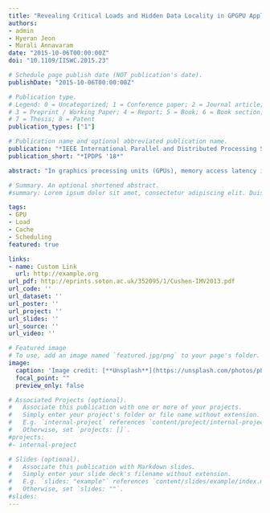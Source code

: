 ```yaml
---
title: "Revealing Critical Loads and Hidden Data Locality in GPGPU Applications"
authors:
- admin
- Hyeran Jeon
- Murali Annavaram
date: "2015-10-06T00:00:00Z"
doi: "10.1109/IISWC.2015.23"

# Schedule page publish date (NOT publication's date).
publishDate: "2015-10-06T00:00:00Z"

# Publication type.
# Legend: 0 = Uncategorized; 1 = Conference paper; 2 = Journal article;
# 3 = Preprint / Working Paper; 4 = Report; 5 = Book; 6 = Book section;
# 7 = Thesis; 8 = Patent
publication_types: ["1"]

# Publication name and optional abbreviated publication name.
publication: "*IEEE International Parallel and Distributed Processing Symposium*"
publication_short: "*IPDPS '18*"

abstract: "In graphics processing units (GPUs), memory access latency is one of the most critical performance hurdles. Several warp schedulers and memory prefetching algorithms have been proposed to avoid the long memory access latency. Prior application characterization studies shed light on the interaction between applications, GPU micro architecture and memory subsystem behavior. Most of these studies, however, only present aggregate statistics on how memory system behaves over the entire application run. In particular, they do not consider how individual load instructions in a program contribute to the aggregate memory system behavior. The analysis presented in this paper shows that there are two distinct classes of load instructions, categorized as deterministic and non-deterministic loads. Using a combination of profiling data from a real GPU card and cycle accurate simulation data we show that there is a significant performance impact disparity when executing these two types of loads. We discuss and suggest several approaches to treat these two load categories differently within the GPU micro architecture for optimizing memory system performance."

# Summary. An optional shortened abstract.
#summary: Lorem ipsum dolor sit amet, consectetur adipiscing elit. Duis posuere tellus ac #convallis placerat. Proin tincidunt magna sed ex sollicitudin condimentum.

tags:
- GPU
- Load
- Cache
- Scheduling
featured: true

links:
- name: Custom Link
  url: http://example.org
url_pdf: http://eprints.soton.ac.uk/352095/1/Cushen-IMV2013.pdf
url_code: ''
url_dataset: ''
url_poster: ''
url_project: ''
url_slides: ''
url_source: ''
url_video: ''

# Featured image
# To use, add an image named `featured.jpg/png` to your page's folder. 
image:
  caption: 'Image credit: [**Unsplash**](https://unsplash.com/photos/pLCdAaMFLTE)'
  focal_point: ""
  preview_only: false

# Associated Projects (optional).
#   Associate this publication with one or more of your projects.
#   Simply enter your project's folder or file name without extension.
#   E.g. `internal-project` references `content/project/internal-project/index.md`.
#   Otherwise, set `projects: []`.
#projects:
#- internal-project

# Slides (optional).
#   Associate this publication with Markdown slides.
#   Simply enter your slide deck's filename without extension.
#   E.g. `slides: "example"` references `content/slides/example/index.md`.
#   Otherwise, set `slides: ""`.
#slides:
---
```

